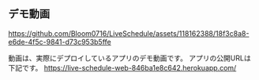 ## デモ動画

https://github.com/Bloom0716/LiveSchedule/assets/118162388/18f3c8a8-e6de-4f5c-9841-d73c953b5ffe


動画は、実際にデプロイしているアプリのデモ動画です。
アプリの公開URLは下記です。
https://live-schedule-web-846ba1e8c642.herokuapp.com/ 
